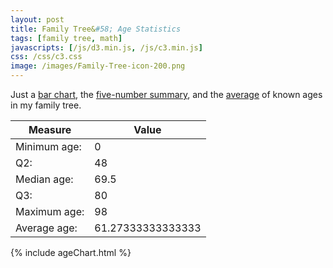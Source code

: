 ```yaml
---
layout: post
title: Family Tree&#58; Age Statistics
tags: [family tree, math]
javascripts: [/js/d3.min.js, /js/c3.min.js]
css: /css/c3.css
image: /images/Family-Tree-icon-200.png
---
```


Just a [bar chart](https://en.wikipedia.org/wiki/Bar_chart), the [five-number summary](https://en.wikipedia.org/wiki/Five-number_summary), and the [average](https://en.wikipedia.org/wiki/Average) of known ages in my family tree.

Measure | Value
--- | ---
Minimum age: | 0
Q2: | 48
Median age: | 69.5
Q3: | 80
Maximum age: | 98
Average age: | 61.27333333333333

{% include ageChart.html %}
